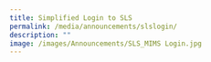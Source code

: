```yaml
---
title: Simplified Login to SLS
permalink: /media/announcements/slslogin/
description: ""
image: /images/Announcements/SLS_MIMS Login.jpg
---
```




